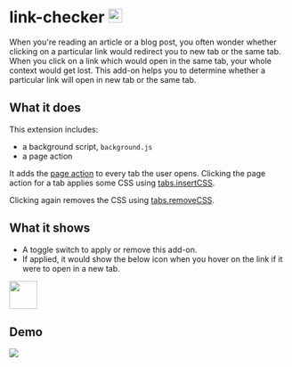 # link-checker  <img src="https://i.imgur.com/7HcdYSd.png" data-canonical-src="https://i.imgur.com/7HcdYSd.png" width="25" height="25" />


When you're reading an article or a blog post, you often wonder whether clicking on a particular link would redirect you to new tab or the same tab. When you click on a link which would open in the same tab, your whole context would get lost. This add-on helps you to determine whether a particular link will open in new tab or the same tab.

## What it does

This extension includes:

* a background script, `background.js`
* a page action

It adds the [page action](https://developer.mozilla.org/en-US/Add-ons/WebExtensions/API/pageAction)  to every tab the user opens. Clicking the page action for a tab applies some CSS using [tabs.insertCSS](https://developer.mozilla.org/docs/Mozilla/Add-ons/WebExtensions/API/tabs/insertCSS).

Clicking again removes the CSS using [tabs.removeCSS](https://developer.mozilla.org/docs/Mozilla/Add-ons/WebExtensions/API/tabs/removeCSS).

## What it shows

* A toggle switch to apply or remove this add-on.
* If applied, it would show  the below icon when you hover on the link if it were to open in a new tab.
 <img src="https://i.imgur.com/7HcdYSd.png" data-canonical-src="https://i.imgur.com/7HcdYSd.png" width="50" height="50" />

## Demo

![](https://j.gifs.com/ANzrO3.gif)
